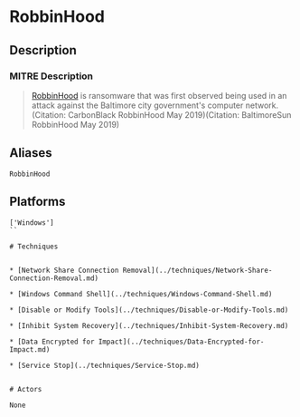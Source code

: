 
# RobbinHood

## Description

### MITRE Description

> [RobbinHood](https://attack.mitre.org/software/S0400) is ransomware that was first observed being used in an attack against the Baltimore city government's computer network.(Citation: CarbonBlack RobbinHood May 2019)(Citation: BaltimoreSun RobbinHood May 2019)

## Aliases

```
RobbinHood
```

## Platforms

```
['Windows']
``

# Techniques


* [Network Share Connection Removal](../techniques/Network-Share-Connection-Removal.md)

* [Windows Command Shell](../techniques/Windows-Command-Shell.md)
    
* [Disable or Modify Tools](../techniques/Disable-or-Modify-Tools.md)
    
* [Inhibit System Recovery](../techniques/Inhibit-System-Recovery.md)
    
* [Data Encrypted for Impact](../techniques/Data-Encrypted-for-Impact.md)
    
* [Service Stop](../techniques/Service-Stop.md)
    

# Actors

None
